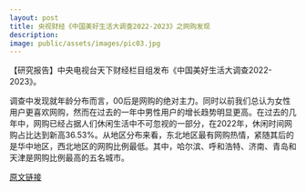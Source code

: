 ```yaml
---
layout: post
title: 央视财经《中国美好生活大调查2022-2023》之网购发现
description: 
image: public/assets/images/pic03.jpg
---
```


【研究报告】中央电视台天下财经栏目组发布《中国美好生活大调查2022-2023》。

调查中发现就年龄分布而言，00后是网购的绝对主力。同时以前我们总认为女性用户更喜欢网购，然而在过去的一年中男性用户的增长趋势明显更高。在过去的几年中，网购已经占据人们休闲生活中不可忽视的一部分，在2022年，休闲时间网购占比达到新高36.53%。从地区分布来看，东北地区最有网购热情，紧随其后的是华中地区，西北地区的网购比例最低。其中，哈尔滨、呼和浩特、济南、青岛和天津是网购比例最高的五名城市。

[原文链接](https://tv.cctv.com/2023/05/03/VIDEnr2AUiHsro5onPrWpHOD230503.shtml?spm=C52448022284.P5Ttlwv9L2md.0.0)

